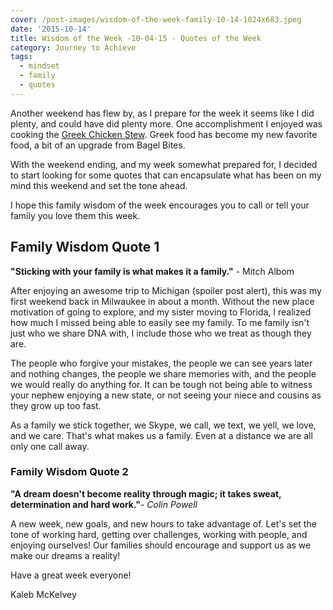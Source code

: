 ```yaml
---
cover: /post-images/wisdom-of-the-week-family-10-14-1024x683.jpeg
date: '2015-10-14'
title: Wisdom of the Week -10-04-15 - Quotes of the Week
category: Journey to Achieve
tags:
  - mindset
  - family
  - quotes
---
```


Another weekend has flew by, as I prepare for the week it seems like I did plenty, and could have did plenty more. One accomplishment I enjoyed was cooking the [Greek Chicken Stew](http://www.budgetbytes.com/2010/05/greek-chicken-stew/).
Greek food has become my new favorite food, a bit of an upgrade from Bagel Bites.

With the weekend ending, and my week somewhat prepared for, I decided to start looking for some quotes that can encapsulate what has been on my mind this weekend and set the tone ahead.

I hope this family wisdom of the week encourages you to call or tell your family you love them this week.

## Family Wisdom Quote 1

**"Sticking with your family is what makes it a family."** - Mitch Albom

After enjoying an awesome trip to Michigan (spoiler post alert), this was my first weekend back in Milwaukee in about a month. Without the new place motivation of going to explore, and my sister moving to Florida, I realized how much I missed being able to easily see my family. To me family isn't just who we share DNA with, I include those who we treat as though they are.

The people who forgive your mistakes, the people we can see years later and nothing changes, the people we share memories with, and the people we would really do anything for. It can be tough not being able to witness your nephew enjoying a new state, or not seeing your niece and cousins as they grow up too fast.

As a family we stick together, we Skype, we call, we text, we yell, we love, and we care. That's what makes us a family. Even at a distance we are all only one call away.

### Family Wisdom Quote 2

**"A dream doesn't become reality through magic; it takes sweat, determination and hard work."**\- _Colin Powell_

A new week, new goals, and new hours to take advantage of. Let's set the tone of working hard, getting over challenges, working with people, and enjoying ourselves! Our families should encourage and support us as we make our dreams a reality!

Have a great week everyone!

Kaleb McKelvey
